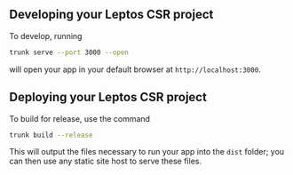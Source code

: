 ## Developing your Leptos CSR project

To develop, running

```sh
trunk serve --port 3000 --open
```

will open your app in your default browser at `http://localhost:3000`.


## Deploying your Leptos CSR project

To build for release, use the command

```sh
trunk build --release
```

This will output the files necessary to run your app into the `dist` folder; you can then use any static site host to serve these files.

